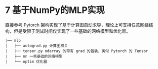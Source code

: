 # 7 基于NumPy的MLP实现

直接参考 Pytorch 架构实现了基于计算图自动求导，理论上可支持任意网络结构，但是受限于测试时间仅实现了一些基础的网络模型和优化器。

```
|── mlp
|   ├── autograd.py 计算图相关
|   ├── tensor.py ndarray 的带有 grad 的包装，类似 Pytorch 的 Tensor
|   ├── nn 一些基础的网络模型
|   └── optim 优化器
```